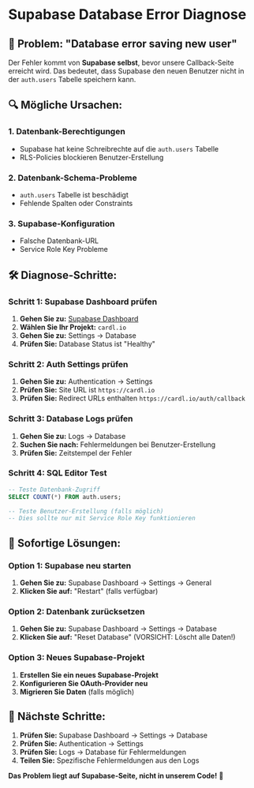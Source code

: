 # Supabase Database Error Diagnose

## 🚨 Problem: "Database error saving new user"

Der Fehler kommt von **Supabase selbst**, bevor unsere Callback-Seite erreicht wird. Das bedeutet, dass Supabase den neuen Benutzer nicht in der `auth.users` Tabelle speichern kann.

## 🔍 **Mögliche Ursachen:**

### **1. Datenbank-Berechtigungen**
- Supabase hat keine Schreibrechte auf die `auth.users` Tabelle
- RLS-Policies blockieren Benutzer-Erstellung

### **2. Datenbank-Schema-Probleme**
- `auth.users` Tabelle ist beschädigt
- Fehlende Spalten oder Constraints

### **3. Supabase-Konfiguration**
- Falsche Datenbank-URL
- Service Role Key Probleme

## 🛠️ **Diagnose-Schritte:**

### **Schritt 1: Supabase Dashboard prüfen**
1. **Gehen Sie zu:** [Supabase Dashboard](https://supabase.com/dashboard)
2. **Wählen Sie Ihr Projekt:** `cardl.io`
3. **Gehen Sie zu:** Settings → Database
4. **Prüfen Sie:** Database Status ist "Healthy"

### **Schritt 2: Auth Settings prüfen**
1. **Gehen Sie zu:** Authentication → Settings
2. **Prüfen Sie:** Site URL ist `https://cardl.io`
3. **Prüfen Sie:** Redirect URLs enthalten `https://cardl.io/auth/callback`

### **Schritt 3: Database Logs prüfen**
1. **Gehen Sie zu:** Logs → Database
2. **Suchen Sie nach:** Fehlermeldungen bei Benutzer-Erstellung
3. **Prüfen Sie:** Zeitstempel der Fehler

### **Schritt 4: SQL Editor Test**
```sql
-- Teste Datenbank-Zugriff
SELECT COUNT(*) FROM auth.users;

-- Teste Benutzer-Erstellung (falls möglich)
-- Dies sollte nur mit Service Role Key funktionieren
```

## 🚨 **Sofortige Lösungen:**

### **Option 1: Supabase neu starten**
1. **Gehen Sie zu:** Supabase Dashboard → Settings → General
2. **Klicken Sie auf:** "Restart" (falls verfügbar)

### **Option 2: Datenbank zurücksetzen**
1. **Gehen Sie zu:** Supabase Dashboard → Settings → Database
2. **Klicken Sie auf:** "Reset Database" (VORSICHT: Löscht alle Daten!)

### **Option 3: Neues Supabase-Projekt**
1. **Erstellen Sie ein neues Supabase-Projekt**
2. **Konfigurieren Sie OAuth-Provider neu**
3. **Migrieren Sie Daten** (falls möglich)

## 🎯 **Nächste Schritte:**

1. **Prüfen Sie:** Supabase Dashboard → Settings → Database
2. **Prüfen Sie:** Authentication → Settings
3. **Prüfen Sie:** Logs → Database für Fehlermeldungen
4. **Teilen Sie:** Spezifische Fehlermeldungen aus den Logs

**Das Problem liegt auf Supabase-Seite, nicht in unserem Code!** 🔧
